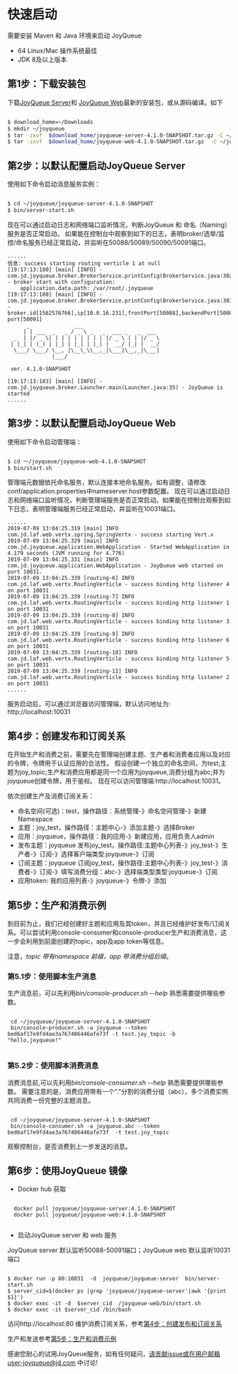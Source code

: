 
# 快速启动

需要安装 Maven 和 Java 环境来启动 JoyQueue

* 64 Linux/Mac 操作系统最佳
* JDK 8及以上版本


## 第1步：下载安装包

下载[JoyQueue Server](http://storage.jd.com/jmq4/joyqueue-server-4.1.0-SNAPSHOT.tar.gz?Expires=1566171865&AccessKey=6baa071a4e099393e996950bafc339240598e819&Signature=q1A2XMFZCDW8e5eq2duKc3tPaxc%3D)和
[JoyQueue Web](http://storage.jd.com/jmq4/joyqueue-server-4.1.0-SNAPSHOT.tar.gz?Expires=1566171865&AccessKey=6baa071a4e099393e996950bafc339240598e819&Signature=q1A2XMFZCDW8e5eq2duKc3tPaxc%3D)最新的安装包，或从源码编译。如下


```bash

$ download_home=~/Downloads
$ mkdir ~/joyqueue
$ tar -zxvf  $download_home/joyqueue-server-4.1.0-SNAPSHOT.tar.gz -C ~/joyqueue
$ tar -zxvf  $download_home/joyqueue-web-4.1.0-SNAPSHOT.tar.gz  -C ~/joyqueue

```

## 第2步：以默认配置启动JoyQueue Server 

使用如下命令启动消息服务实例：

```bash

$ cd ~/joyqueue/joyqueue-server-4.1.0-SNAPSHOT
$ bin/server-start.sh

```

现在可以通过启动日志和网络端口监听情况，判断JoyQueue 和 命名（Naming）服务是否正常启动。
如果能在控制台中观察到如下的日志，表明broker/选举/监控/命名服务已经正常启动，并监听在50088/50089/50090/50091端口。

```
......
信息: success starting routing verticle 1 at null
[19:17:13:180] [main] [INFO] - com.jd.joyqueue.broker.BrokerService.printConfig(BrokerService.java:302) - broker start with configuration:
	application.data.path: /var/root/.joyqueue
[19:17:13:180] [main] [INFO] - com.jd.joyqueue.broker.BrokerService.printConfig(BrokerService.java:303) - broker.id[1562576766],ip[10.0.16.231],frontPort[50088],backendPort[50089],monitorPort[50090],nameServer port[50091]
      _              ___
     | | ___  _   _ / _ \ _   _  ___ _   _  ___
  _  | |/ _ \| | | | | | | | | |/ _ \ | | |/ _ \
 | |_| | (_) | |_| | |_| | |_| |  __/ |_| |  __/
  \___/ \___/ \__, |\__\_\\__,_|\___|\__,_|\___|
              |___/

 ver. 4.1.0-SNAPSHOT

[19:17:13:183] [main] [INFO] - com.jd.joyqueue.broker.Launcher.main(Launcher.java:35) - JoyQueue is started
......

```

## 第3步：以默认配置启动JoyQueue Web 

使用如下命令启动管理端：

```bash

$ cd ～/joyqueue/joyqueue-web-4.1.0-SNAPSHOT
$ bin/start.sh

```

管理端元数据依托命名服务，默认连接本地命名服务。如有调整，请修改conf/application.properties中nameserver.host参数配置。
现在可以通过启动日志和网络端口监听情况，判断管理端服务是否正常启动。如果能在控制台观察到如下日志，表明管理端服务已经正常启动，并监听在10031端口。

```
......
2019-07-09 13:04:25.319 [main] INFO  com.jd.laf.web.vertx.spring.SpringVertx - success starting Vert.x
2019-07-09 13:04:25.329 [main] INFO  com.jd.joyqueue.application.WebApplication - Started WebApplication in 4.179 seconds (JVM running for 4.776)
2019-07-09 13:04:25.331 [main] INFO  com.jd.joyqueue.application.WebApplication - JoyQueue web started on port 10031.
2019-07-09 13:04:25.339 [routing-6] INFO  com.jd.laf.web.vertx.RoutingVerticle - success binding http listener 4 on port 10031
2019-07-09 13:04:25.339 [routing-7] INFO  com.jd.laf.web.vertx.RoutingVerticle - success binding http listener 1 on port 10031
2019-07-09 13:04:25.339 [routing-8] INFO  com.jd.laf.web.vertx.RoutingVerticle - success binding http listener 3 on port 10031
2019-07-09 13:04:25.339 [routing-9] INFO  com.jd.laf.web.vertx.RoutingVerticle - success binding http listener 6 on port 10031
2019-07-09 13:04:25.339 [routing-10] INFO  com.jd.laf.web.vertx.RoutingVerticle - success binding http listener 5 on port 10031
2019-07-09 13:04:25.339 [routing-11] INFO  com.jd.laf.web.vertx.RoutingVerticle - success binding http listener 2 on port 10031
......

```
服务启动后，可以通过浏览器访问管理端，默认访问地址为: http://localhost:10031



## 第4步：创建发布和订阅关系

在开始生产和消费之前，需要先在管理端创建主题、生产者和消费者应用以及对应的令牌，令牌用于认证应用的合法性。
假设创建一个独立的命名空间，为test;主题为joy_topic;生产和消费应用都是同一个应用为joyqueue,消费分组为abc;并为joyqueue创建令牌，用于鉴权。
现在可以访问管理端:http://localhost:10031。 

依次创建生产及消费订阅关系：
* 命名空间(可选)：test，操作路径：系统管理-》命名空间管理-》新建Namespace
* 主题：joy_test，操作路径：主题中心-》添加主题-》选择Broker
* 应用：joyqueue，操作路径：我的应用-》新建应用，应用负责人admin 
* 发布主题：joyqueue 发布joy_test，操作路径:主题中心列表-》joy_test-》生产者-》订阅-》选择客户端类型:joyqueue-》订阅
* 订阅主题：joyqueue 订阅joy_test，操作路径:主题中心列表-》joy_test-》消费者-》订阅-》填写消费分组：abc-》选择端类型类型:joyqueue-》订阅
* 应用token: 我的应用列表-》joyqueue-》令牌-》添加


## 第5步：生产和消费示例

到目前为止，我们已经创建好主题和应用及其token，并且已经维护好发布/订阅关系。可以尝试利用console-consumer和console-producer生产和消费消息，这一步会利用到前面创建的topic，app及app token等信息。 

注意，*topic 带有namespace 前缀，app 带消费分组后缀*。

### 第5.1步：使用脚本生产消息

生产消息前，可以先利用*bin/console-producer.sh --help* 熟悉需要提供哪些参数。

```

 cd ~/joyqueue/joyqueue-server-4.1.0-SNAPSHOT
 bin/console-producer.sh -a joyqueue --token bed6af17e9fd4ae3a767406446afe73f -t test.joy_topic -b "hello,joyqueue!"
   
```

### 第5.2步：使用脚本消费消息
消费消息前,可以先利用*bin/console-consumer.sh --help* 熟悉需要提供哪些参数。
需要注意的是，消费应用带有一个"."分割的消费分组（abc），多个消费实例共同消费一份完整的主题消息。 

```

 cd ~/joyqueue/joyqueue-server-4.1.0-SNAPSHOT
 bin/console-consumer.sh -a joyqueue.abc --token bed6af17e9fd4ae3a767406446afe73f  -t test.joy_topic    

```

观察控制台，是否消费到上一步发送的消息。

## 第6步：使用JoyQueue 镜像

* Docker hub 获取

```

  docker pull joyqueue/joyqueue-server:4.1.0-SNAPSHOT
  docker pull joyqueue/joyqueue-web:4.1.0-SNAPSHOT
  
``` 

* 启动JoyQueue server 和 web 服务

JoyQueue server 默认监听50088-50091端口；JoyQueue web 默认监听10031端口

```

$ docker run -p 80:10031  -d  joyqueue/joyqueue-server  bin/server-start.sh
$ server_cid=$(docker ps |grep 'joyqueue/joyqueue-server'|awk '{print $1}')
$ docker exec -it -d  $server_cid  /joyqueue-web/bin/start.sh
$ docker exec -it $server_cid /bin/bash 

```
访问http://localhost:80 维护消费订阅关系，参考[第4步：创建发布和订阅关系](##第4步：创建发布和订阅关系)

生产和发送参考[第5步：生产和消费示例](##第5步：生产和消费示例) 

感谢您耐心的试用JoyQueue服务，如有任何疑问，请贡献issue或在用户邮箱user-joyqueue@jd.com 中讨论!


